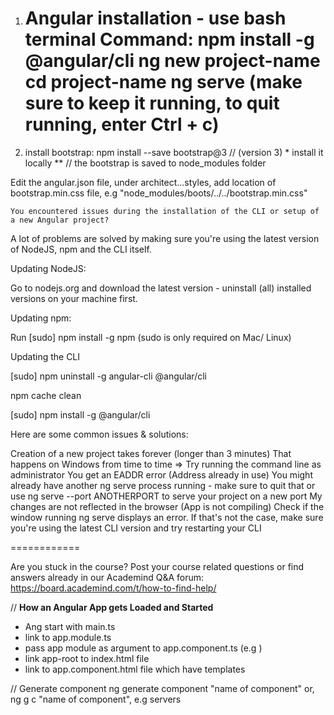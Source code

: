 1. Angular installation - use bash terminal
   Command:
   npm install -g @angular/cli
   ng new project-name
   cd project-name
   ng serve (make sure to keep it running, to quit running, enter Ctrl + c)
   ==================================

2. install bootstrap:
   npm install --save bootstrap@3 // (version 3) \* install it locally \*\*
   // the bootstrap is saved to node_modules folder

Edit the angular.json file, under architect...styles, add location of bootstrap.min.css file, e.g "node_modules/boots/../../bootstrap.min.css"

    You encountered issues during the installation of the CLI or setup of a new Angular project?

A lot of problems are solved by making sure you're using the latest version of NodeJS, npm and the CLI itself.

Updating NodeJS:

Go to nodejs.org and download the latest version - uninstall (all) installed versions on your machine first.

Updating npm:

Run [sudo] npm install -g npm (sudo is only required on Mac/ Linux)

Updating the CLI

[sudo] npm uninstall -g angular-cli @angular/cli

npm cache clean

[sudo] npm install -g @angular/cli

Here are some common issues & solutions:

Creation of a new project takes forever (longer than 3 minutes)
That happens on Windows from time to time => Try running the command line as administrator
You get an EADDR error (Address already in use)
You might already have another ng serve process running - make sure to quit that or use ng serve --port ANOTHERPORT to serve your project on a new port
My changes are not reflected in the browser (App is not compiling)
Check if the window running ng serve displays an error. If that's not the case, make sure you're using the latest CLI version and try restarting your CLI

============

Are you stuck in the course? Post your course related questions or find answers already in our Academind Q&A forum: https://board.academind.com/t/how-to-find-help/

// **How an Angular App gets Loaded and Started**

- Ang start with main.ts
- link to app.module.ts
- pass app module as argument to app.component.ts (e.g <app-root>)
- link app-root to index.html file
- link to app.component.html file which have templates

// Generate component
ng generate component "name of component"
or, ng g c "name of component", e.g servers
